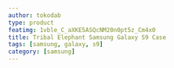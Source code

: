 ```yaml
---
author: tokodab
type: product
featimg: 1vble_C_aXKE5ASQcNM20n0pt5z_Cm4x0
title: Tribal Elephant Samsung Galaxy S9 Case
tags: [samsung, galaxy, s9]
category: [samsung]
---
```

